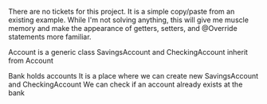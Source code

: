 There are no tickets for this project.
It is a simple copy/paste from an existing example.
While I'm not solving anything, this will give me muscle memory and make
the appearance of getters, setters, and @Override statements more familiar.

Account is a generic class
SavingsAccount and CheckingAccount inherit from Account

Bank holds accounts
It is a place where we can create new SavingsAccount and CheckingAccount
We can check if an account already exists at the bank

